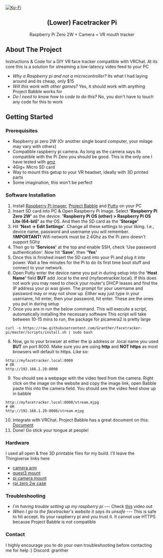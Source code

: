 <a id="readme-top"></a>
[![Ko-Fi][kofi-shield]][kofi-url]
<br />
<h2 align="center">(Lower) Facetracker Pi</h2>
  <p align="center">
    Raspberry Pi Zero 2W + Camera = VR mouth tracker
    <br />
  </p>
</div>

## About The Project
Instructions & Code for a DIY VR face tracker compatible with VRChat. At its core this is a solution for streaming a low-latency video feed to your PC
* *Why a Raspberry pi and not a microcontroller?* Its what I had laying around and its cheap, only $15
* *Will this work with other games?* Yes, it should work with anything Project Babble works for
* *Do I need to know how to code to do this?* No, you don't have to touch any code for this to work

## Getting Started
### Prerequisites
* Raspberry pi zero 2W (Or another single board computer, your milage may vary with others)
* Compatible raspberry pi camera. As long as the camera says its compatible with the Pi Zero you should be good. This is the only one I have tested with [amz](https://a.co/d/4X2RNOo)
* 4Gig+ Micro SD card
* Way to mount this getup to your VR headset, ideally with 3D printed parts
* Some imagination, this won't be perfect

### Software Installation

1. Install [Raspberry Pi Imager](https://www.raspberrypi.com/software), [Project Babble](https://github.com/Project-Babble/ProjectBabble/releases) and [Putty](https://www.putty.org/) on your PC
2. Insert SD card into PC & Open Raspberry Pi Image. Select **'Raspberry Pi Zero 2W'** as the device. **'Raspberry Pi OS (other) > Raspberry Pi OS Lite (64-bit)'** as the OS. And then the SD card as the **'Storage'**
3. Hit **'Next -> Edit Settings'**. Change all these settings to your liking. I.e., device name, password and username you will remember. **!IMPORTANT!** Wifi network must be 2.4Ghz as the Pi zero doesn't support 5Ghz
4. Then go to **'Services'** at the top and enable SSH, check 'Use password authentication'. Now hit **'Save'**, then **'Yes'**
5. Once this is finished insert the SD card into your Pi and plug it into power. Wait a few minutes for the Pi to do its first time boot stuff and connect to your network.
6. Open Putty enter the device name you put in during setup into the **'Host Name'** field **BUT** add .local to the end (myfacetracker.local). If this does not work you may need to check your router's DHCP leases and find the IP address your pi was given. The prompt for your username and password may or may not show up. Either way just type in your username, hit enter, then your password, hit enter. These are the ones you put in during setup
7. Once you are in run the below command. This will execute a script, automatically installing the necessary software
  This script will take between 10-15 mins to run, the package for picamera2 is pretty large 
  ```
  curl -s https://raw.githubusercontent.com/Granther/facetracker-pi/master/scripts/install.sh | sudo bash
  ```
8. Now, go to your browser at either the ip address or .local name you used **BUT** on port 8000. Make sure you are using **http** and **NOT https** as most browsers will default to https. Like so:
  ```
  http://myfacetracker.local:8000
  # OR
  http://192.168.1.20:8000
  ```
9. You should see a webpage with the video feed from the camera. Right click on the image on the website and copy the image link, open Babble paste this into the camera field. You should see the video feed show up in babble 
 ```
 http://myfacetracker.local:8000/stream.mjpg
 # OR
 http://192.168.1.20:8000/stream.mjpg
 ```
10. Integrate with VRChat. Project Babble has a great document on this: [Document](https://docs.babble.diy/docs/software/integrations/vrc)
11. Done! Go stick your tongue at people!
### Hardware 
I used all open & free 3D printable files for my build. I'll leave the Thingiverse links here
* [camera arm](https://www.thingiverse.com/thing:5212459)
* [quest3 mount](https://www.thingiverse.com/thing:6780933)
* [pi camera mount](https://www.thingiverse.com/thing:2931401)
* [rpi zero 2w case](https://www.thingiverse.com/thing:2488316)

### Troubleshooting
* *I'm having trouble setting up my raspberry pi* --- Check [this](https://www.youtube.com/watch?v=1XteC7M-5jY) video out
* *When I go to the facetracker's website it says its unsafe* --- This is safe to hit accept. Its your raspberry pi and you trust it. It cannot use HTTPS because Project Babble is not compatible

### Contact
I highly encourage you to do your own troubleshooting before contacting me for help :)
Discord: granther

[kofi-shield]: https://img.shields.io/badge/-KoFi-black.svg?style=for-the-badge&logo=kofi&colorB=555
[kofi-url]: https://ko-fi.com/granther 
